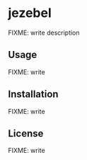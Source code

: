 # jezebel

FIXME: write description

## Usage

FIXME: write

## Installation

FIXME: write

## License

FIXME: write
